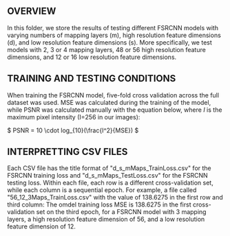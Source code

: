 ## OVERVIEW
In this folder, we store the results of testing different FSRCNN models with varying numbers of mapping layers (m), high resolution feature dimensions (d), and low resolution feature dimensions (s). More specifically, we test models with 2, 3 or 4 mapping layers, 48 or 56 high resolution feature dimensions, and 12 or 16 low resolution feature dimensions. 

## TRAINING AND TESTING CONDITIONS
When training the FSRCNN model, five-fold cross validation across the full dataset was used. MSE was calculated during the training of the model, while PSNR was calculated manually with the equation below, where $I$ is the maximum pixel intensity (I=256 in our images):

$ PSNR = 10 \cdot log_{10}(\frac{I^2}{MSE}) $

## INTERPRETTING CSV FILES
Each CSV file has the title format of "d_s_mMaps_TrainLoss.csv" for the FSRCNN training loss and "d_s_mMaps_TestLoss.csv" for the FSRCNN testing loss. Within each file, each row is a different cross-validation set, while each column is a sequential epoch. For example, a file called "56_12_3Maps_TrainLoss.csv" with the value of 138.6275 in the first row and third column: The omdel training loss MSE is 138.6275 in the first cross-validation set on the third epoch, for a FSRCNN model with 3 mapping layers, a high resolution feature dimension of 56, and a low resolution feature dimension of 12.
